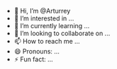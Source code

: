 - 👋 Hi, I’m @Arturrey
- 👀 I’m interested in ...
- 🌱 I’m currently learning ...
- 💞️ I’m looking to collaborate on ...
- 📫 How to reach me ...
- 😄 Pronouns: ...
- ⚡ Fun fact: ...

<!---
Arturrey/Arturrey is a ✨ special ✨ repository because its `README.md` (this file) appears on your GitHub profile.
You can click the Preview link to take a look at your changes.
--->
